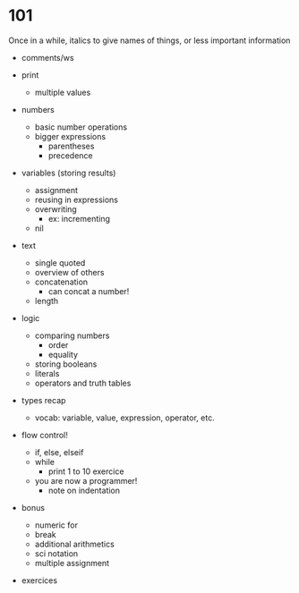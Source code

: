 101
===

Once in a while, italics to give names of things, or less important information

- comments/ws
- print
	- multiple values
- numbers
	- basic number operations
	- bigger expressions
		- parentheses
		- precedence
- variables (storing results)
	- assignment
	- reusing in expressions
	- overwriting
		- ex: incrementing
	- nil
- text
	- single quoted
	- overview of others
	- concatenation
		- can concat a number!
	- length
- logic
	- comparing numbers
		- order
		- equality
	- storing booleans
	- literals
	- operators and truth tables
- types recap
	- vocab: variable, value, expression, operator, etc.
- flow control!
	- if, else, elseif
	- while
		- print 1 to 10 exercice
	- you are now a programmer!
		- note on indentation
	

- bonus
	- numeric for
	- break
	- additional arithmetics
	- sci notation
	- multiple assignment

- exercices

